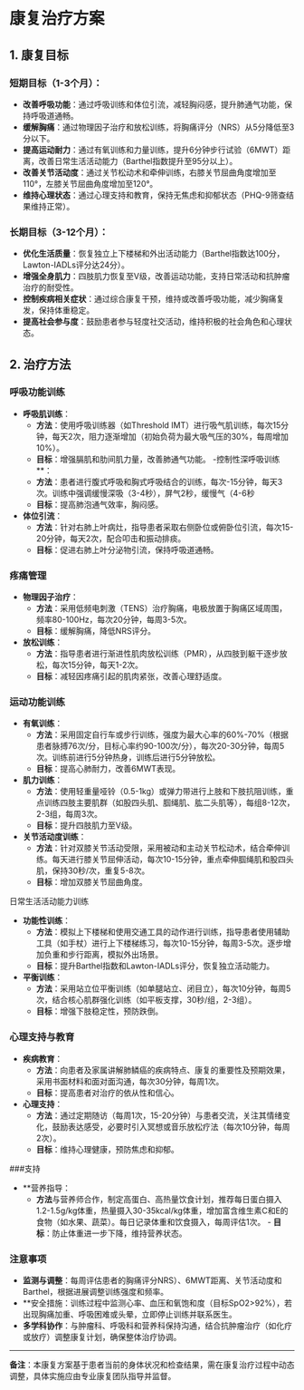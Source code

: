 # 康复治疗方案

## 1. 康复目标

### 短期目标（1-3个月）：
- **改善呼吸功能**：通过呼吸训练和体位引流，减轻胸闷感，提升肺通气功能，保持呼吸道通畅。
- **缓解胸痛**：通过物理因子治疗和放松训练，将胸痛评分（NRS）从5分降低至3分以下。
- **提高运动耐力**：通过有氧训练和力量训练，提升6分钟步行试验（6MWT）距离，改善日常生活活动能力（Barthel指数提升至95分以上）。
- **改善关节活动度**：通过关节松动术和牵伸训练，右膝关节屈曲角度增加至110°，左膝关节屈曲角度增加至120°。
- **维持心理状态**：通过心理支持和教育，保持无焦虑和抑郁状态（PHQ-9筛查结果维持正常）。

### 长期目标（3-12个月）：
- **优化生活质量**：恢复独立上下楼梯和外出活动能力（Barthel指数达100分，Lawton-IADLs评分达24分）。
- **增强全身肌力**：四肢肌力恢复至V级，改善运动功能，支持日常活动和抗肿瘤治疗的耐受性。
- **控制疾病相关症状**：通过综合康复干预，维持或改善呼吸功能，减少胸痛复发，保持体重稳定。
- **提高社会参与度**：鼓励患者参与轻度社交活动，维持积极的社会角色和心理状态。

## 2. 治疗方法

### 呼吸功能训练
- **呼吸肌训练**：
  - **方法**：使用呼吸训练器（如Threshold IMT）进行吸气肌训练，每次15分钟，每天2次，阻力逐渐增加（初始负荷为最大吸气压的30%，每周增加10%）。
  - **目标**：增强膈肌和肋间肌力量，改善肺通气功能。
-控制性深呼吸训练**：
  - **方法**：患者进行腹式呼吸和胸式呼吸结合的训练，每次-15分钟，每天3次。训练中强调缓慢深吸（3-4秒），屏气2秒，缓慢气（4-6秒
  - **目标**：提高肺泡通气效率，胸闷感。
- **体位引流**：
  - **方法**：针对右肺上叶病灶，指导患者采取右侧卧位或俯卧位引流，每次15-20分钟，每天2次，配合叩击和振动排痰。
  - **目标**：促进右肺上叶分泌物引流，保持呼吸道通畅。

### 疼痛管理
- **物理因子治疗**：
  - **方法**：采用低频电刺激（TENS）治疗胸痛，电极放置于胸痛区域周围，频率80-100Hz，每次20分钟，每周3-5次。
  - **目标**：缓解胸痛，降低NRS评分。
- **放松训练**：
  - **方法**：指导患者进行渐进性肌肉放松训练（PMR），从四肢到躯干逐步放松，每次15分钟，每天1-2次。
  - **目标**：减轻因疼痛引起的肌肉紧张，改善心理舒适度。

### 运动功能训练
- **有氧训练**：
  - **方法**：采用固定自行车或步行训练，强度为最大心率的60%-70%（根据患者脉搏76次/分，目标心率约90-100次/分），每次20-30分钟，每周5次。训练前进行5分钟热身，训练后进行5分钟放松。
  - **目标**：提高心肺耐力，改善6MWT表现。
- **肌力训练**：
  - **方法**：使用轻重量哑铃（0.5-1kg）或弹力带进行上肢和下肢抗阻训练，重点训练四肢主要肌群（如股四头肌、腘绳肌、肱二头肌等），每组8-12次，2-3组，每周3次。
  - **目标**：提升四肢肌力至V级。
- **关节活动度训练**：
  - **方法**：针对双膝关节活动受限，采用被动和主动关节松动术，结合牵伸训练。每天进行膝关节屈伸活动，每次10-15分钟，重点牵伸腘绳肌和股四头肌，保持30秒/次，重复5-8次。
  - **目标**：增加双膝关节屈曲角度。

 日常生活活动能力训练
- **功能性训练**：
  - **方法**：模拟上下楼梯和使用交通工具的动作进行训练，指导患者使用辅助工具（如手杖）进行上下楼梯练习，每次10-15分钟，每周3-5次。逐步增加负重和步行距离，模拟外出场景。
  - **目标**：提升Barthel指数和Lawton-IADLs评分，恢复独立活动能力。
- **平衡训练**：
  - **方法**：采用站立位平衡训练（如单腿站立、闭目立），每次10分钟，每周5次，结合核心肌群强化训练（如平板支撑，30秒/组，2-3组）。
  - **目标**：增强下肢稳定性，预防跌倒。

### 心理支持与教育
- **疾病教育**：
  - **方法**：向患者及家属讲解肺鳞癌的疾病特点、康复的重要性及预期效果，采用书面材料和面对面沟通，每次30分钟，每周1次。
  - **目标**：提高患者对治疗的依从性和信心。
- **心理支持**：
  - **方法**：通过定期随访（每周1次，15-20分钟）与患者交流，关注其情绪变化，鼓励表达感受，必要时引入冥想或音乐放松疗法（每次10分钟，每周2次）。
  - **目标**：维持心理健康，预防焦虑和抑郁。

###支持
- **营养指导：
  - **方法**与营养师合作，制定高蛋白、高热量饮食计划，推荐每日蛋白摄入1.2-1.5g/kg体重，热量摄入30-35kcal/kg体重，增加富含维生素C和E的食物（如水果、蔬菜）。每日记录体重和饮食摄入，每周评估1次。  - **目标**：防止体重进一步下降，维持营养状态。

### 注意事项
- **监测与调整**：每周评估患者的胸痛评分NRS）、6MWT距离、关节活动度和Barthel，根据进展调整训练强度和频率。
- **安全措施：训练过程中监测心率、血压和氧饱和度（目标SpO2>92%），若出现胸痛加重、呼吸困难或头晕，立即停止训练并联系医生。
- **多学科协作**：与肿瘤科、呼吸科和营养科保持沟通，结合抗肿瘤治疗（如化疗或放疗）调整康复计划，确保整体治疗协调。

---

**备注**：本康复方案基于患者当前的身体状况和检查结果，需在康复治疗过程中动态调整，具体实施应由专业康复团队指导并监督。
